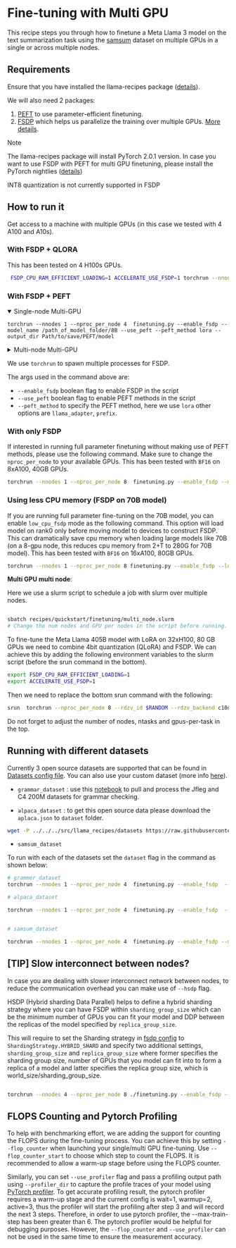 # Fine-tuning with Multi GPU
This recipe steps you through how to finetune a Meta Llama 3 model on the text summarization task using the [samsum](https://huggingface.co/datasets/samsum) dataset on multiple GPUs in a single or across multiple nodes.


## Requirements
Ensure that you have installed the llama-recipes package ([details](../../README.md#installing)).

We will also need 2 packages:
1. [PEFT](https://github.com/huggingface/peft) to use parameter-efficient finetuning.
2. [FSDP](https://pytorch.org/tutorials/intermediate/FSDP_adavnced_tutorial.html) which helps us parallelize the training over multiple GPUs. [More details](./LLM_finetuning_overview.md#2-full-partial-parameter-finetuning).

> [!NOTE]
> The llama-recipes package will install PyTorch 2.0.1 version. In case you want to use FSDP with PEFT for multi GPU finetuning, please install the PyTorch nightlies ([details](../../README.md#pytorch-nightlies))
>
> INT8 quantization is not currently supported in FSDP


## How to run it
Get access to a machine with multiple GPUs (in this case we tested with 4 A100 and A10s).

### With FSDP + QLORA

This has been tested on 4 H100s GPUs.

```bash
 FSDP_CPU_RAM_EFFICIENT_LOADING=1 ACCELERATE_USE_FSDP=1 torchrun --nnodes 1 --nproc_per_node 4  finetuning.py --enable_fsdp  --quantization int4 --model_name /path_of_model_folder/70B  --mixed_precision False --low_cpu_fsdp --use_peft --peft_method lora --output_dir Path/to/save/PEFT/model
```

### With FSDP + PEFT

<details open>
<summary>Single-node Multi-GPU</summary>

    torchrun --nnodes 1 --nproc_per_node 4  finetuning.py --enable_fsdp --model_name /path_of_model_folder/8B --use_peft --peft_method lora --output_dir Path/to/save/PEFT/model

</details>

<details>
<summary>Multi-node Multi-GPU</summary>
Here we use a slurm script to schedule a job with slurm over multiple nodes.

    # Change the num nodes and GPU per nodes in the script before running.
    sbatch ./multi_node.slurm

</details>


We use `torchrun` to spawn multiple processes for FSDP.

The args used in the command above are:
* `--enable_fsdp` boolean flag to enable FSDP  in the script
* `--use_peft` boolean flag to enable PEFT methods in the script
* `--peft_method` to specify the PEFT method, here we use `lora` other options are `llama_adapter`, `prefix`.


### With only FSDP
If interested in running full parameter finetuning without making use of PEFT methods, please use the following command. Make sure to change the `nproc_per_node` to your available GPUs. This has been tested with `BF16` on 8xA100, 40GB GPUs.

```bash
torchrun --nnodes 1 --nproc_per_node 8  finetuning.py --enable_fsdp --model_name /path_of_model_folder/8B --dist_checkpoint_root_folder model_checkpoints --dist_checkpoint_folder fine-tuned --fsdp_config.pure_bf16 --use_fast_kernels
```

### Using less CPU memory (FSDP on 70B model)

If you are running full parameter fine-tuning on the 70B model, you can enable `low_cpu_fsdp` mode as the following command. This option will load model on rank0 only before moving model to devices to construct FSDP. This can dramatically save cpu memory when loading large models like 70B (on a 8-gpu node, this reduces cpu memory from 2+T to 280G for 70B model). This has been tested with `BF16` on 16xA100, 80GB GPUs.

```bash
torchrun --nnodes 1 --nproc_per_node 8 finetuning.py --enable_fsdp --low_cpu_fsdp --fsdp_config.pure_bf16 --model_name /path_of_model_folder/70B --batch_size_training 1 --dist_checkpoint_root_folder model_checkpoints --dist_checkpoint_folder fine-tuned
```

**Multi GPU multi node**:

Here we use a slurm script to schedule a job with slurm over multiple nodes.

```bash

sbatch recipes/quickstart/finetuning/multi_node.slurm
# Change the num nodes and GPU per nodes in the script before running.

```

To fine-tune the Meta Llama 405B model with LoRA on 32xH100, 80 GB GPUs we need to combine 4bit quantization (QLoRA) and FSDP.
We can achieve this by adding the following environment variables to the slurm script (before the srun command in the bottom).

```bash
export FSDP_CPU_RAM_EFFICIENT_LOADING=1
export ACCELERATE_USE_FSDP=1 
```

Then we need to replace the bottom srun command with the following:

```bash
srun  torchrun --nproc_per_node 8 --rdzv_id $RANDOM --rdzv_backend c10d --rdzv_endpoint $head_node_ip:29500 ./finetuning.py  --enable_fsdp --use_peft --peft_method lora --quantization 4bit  --quantization_config.quant_type nf4 --mixed_precision False --low_cpu_fsdp
```

Do not forget to adjust the number of nodes, ntasks and gpus-per-task in the top.

## Running with different datasets
Currently 3 open source datasets are supported that can be found in [Datasets config file](../../../src/llama_recipes/configs/datasets.py). You can also use your custom dataset (more info [here](./datasets/README.md)).

* `grammar_dataset` : use this [notebook](../../../src/llama_recipes/datasets/grammar_dataset/grammar_dataset_process.ipynb) to pull and process the Jfleg and C4 200M datasets for grammar checking.

* `alpaca_dataset` : to get this open source data please download the `aplaca.json` to `dataset` folder.

```bash
wget -P ../../../src/llama_recipes/datasets https://raw.githubusercontent.com/tatsu-lab/stanford_alpaca/main/alpaca_data.json
```

* `samsum_dataset`

To run with each of the datasets set the `dataset` flag in the command as shown below:

```bash
# grammer_dataset
torchrun --nnodes 1 --nproc_per_node 4  finetuning.py --enable_fsdp  --model_name /path_of_model_folder/8B --use_peft --peft_method lora --dataset grammar_dataset --save_model --dist_checkpoint_root_folder model_checkpoints --dist_checkpoint_folder fine-tuned  --fsdp_config.pure_bf16 --output_dir Path/to/save/PEFT/model

# alpaca_dataset

torchrun --nnodes 1 --nproc_per_node 4  finetuning.py --enable_fsdp  --model_name /path_of_model_folder/8B --use_peft --peft_method lora --dataset alpaca_dataset --save_model --dist_checkpoint_root_folder model_checkpoints --dist_checkpoint_folder fine-tuned --fsdp_config.pure_bf16 --output_dir Path/to/save/PEFT/model


# samsum_dataset

torchrun --nnodes 1 --nproc_per_node 4  finetuning.py --enable_fsdp --model_name /path_of_model_folder/8B --use_peft --peft_method lora --dataset samsum_dataset --save_model --dist_checkpoint_root_folder model_checkpoints --dist_checkpoint_folder fine-tuned --fsdp_config.pure_bf16 --output_dir Path/to/save/PEFT/model

```



## [TIP] Slow interconnect between nodes?
In case you are dealing with slower interconnect network between nodes, to reduce the communication overhead you can make use of `--hsdp` flag.

HSDP (Hybrid sharding Data Parallel) helps to define a hybrid sharding strategy where you can have FSDP within `sharding_group_size` which can be the minimum number of GPUs you can fit your model and DDP between the replicas of the model specified by `replica_group_size`.

This will require to set the Sharding strategy in [fsdp config](../../../src/llama_recipes/configs/fsdp.py) to `ShardingStrategy.HYBRID_SHARD` and specify two additional settings, `sharding_group_size` and `replica_group_size` where former specifies the sharding group size, number of GPUs that you model can fit into to form a replica of a model and latter specifies the replica group size, which is world_size/sharding_group_size.

```bash

torchrun --nnodes 4 --nproc_per_node 8 ./finetuning.py --enable_fsdp --low_cpu_fsdp --fsdp_config.pure_bf16 --model_name /path_of_model_folder/70B --batch_size_training 1 --dist_checkpoint_root_folder model_checkpoints --dist_checkpoint_folder fine-tuned --hsdp --sharding_group_size n --replica_group_size world_size/n

```

## FLOPS Counting and Pytorch Profiling

To help with benchmarking effort, we are adding the support for counting the FLOPS during the fine-tuning process. You can achieve this by setting `--flop_counter` when launching your single/multi GPU fine-tuning. Use `--flop_counter_start` to choose which step to count the FLOPS. It is recommended to allow a warm-up stage before using the FLOPS counter.

Similarly, you can set `--use_profiler` flag and pass a profiling output path using `--profiler_dir` to capture the profile traces of your model using [PyTorch profiler](https://pytorch.org/tutorials/intermediate/tensorboard_profiler_tutorial.html). To get accurate profiling result, the pytorch profiler requires a warm-up stage and the current config is wait=1, warmup=2, active=3, thus the profiler will start the profiling after step 3 and will record the next 3 steps. Therefore, in order to use pytorch profiler, the --max-train-step has been greater than 6.  The pytorch profiler would be helpful for debugging purposes. However, the `--flop_counter` and `--use_profiler` can not be used in the same time to ensure the measurement accuracy.
